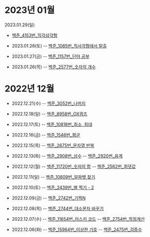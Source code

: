 # 2023년 01월

2023.01.29(일)
- [백준_4153번_직각삼각형](https://github.com/YUMIN113/algorithmStudy/blob/main/%EB%B0%B1%EC%A4%80/Bronze/4153.%E2%80%85%EC%A7%81%EA%B0%81%EC%82%BC%EA%B0%81%ED%98%95/%EC%A7%81%EA%B0%81%EC%82%BC%EA%B0%81%ED%98%95.java)

- 2023.01.28(토)
-- [백준_1085번_직사각형에서 탈출](https://github.com/YUMIN113/algorithmStudy/blob/main/%EB%B0%B1%EC%A4%80/Bronze/1085.%E2%80%85%EC%A7%81%EC%82%AC%EA%B0%81%ED%98%95%EC%97%90%EC%84%9C%E2%80%85%ED%83%88%EC%B6%9C/%EC%A7%81%EC%82%AC%EA%B0%81%ED%98%95%EC%97%90%EC%84%9C%E2%80%85%ED%83%88%EC%B6%9C.java)

- 2023.01.27(금)
-- [백준_1157번_단어 공부](https://github.com/YUMIN113/algorithmStudy/blob/main/%EB%B0%B1%EC%A4%80/Bronze/1157.%E2%80%85%EB%8B%A8%EC%96%B4%E2%80%85%EA%B3%B5%EB%B6%80/%EB%8B%A8%EC%96%B4%E2%80%85%EA%B3%B5%EB%B6%80.java)

- 2023.01.26(목)
-- [백준_2577번_숫자의 개수](https://github.com/YUMIN113/algorithmStudy/blob/main/%EB%B0%B1%EC%A4%80/Bronze/2577.%E2%80%85%EC%88%AB%EC%9E%90%EC%9D%98%E2%80%85%EA%B0%9C%EC%88%98/%EC%88%AB%EC%9E%90%EC%9D%98%E2%80%85%EA%B0%9C%EC%88%98.java)

# 2022년 12월

- 2022.12.21(수)
-- [백준_3052번_나머지](https://github.com/YUMIN113/algorithmStudy/blob/main/%EB%B0%B1%EC%A4%80/Bronze/3052.%E2%80%85%EB%82%98%EB%A8%B8%EC%A7%80/%EB%82%98%EB%A8%B8%EC%A7%80.java)

- 2022.12.18(일)
-- [백준_8958번_OX퀴즈](https://github.com/YUMIN113/algorithmStudy/blob/main/%EB%B0%B1%EC%A4%80/Bronze/8958.%E2%80%85OX%ED%80%B4%EC%A6%88/OX%ED%80%B4%EC%A6%88.java)

- 2022.12.17(토)
-- [백준_10818번_최소, 최대](https://github.com/YUMIN113/algorithmStudy/blob/main/%EB%B0%B1%EC%A4%80/Bronze/10818.%E2%80%85%EC%B5%9C%EC%86%8C%EF%BC%8C%E2%80%85%EC%B5%9C%EB%8C%80/%EC%B5%9C%EC%86%8C%EF%BC%8C%E2%80%85%EC%B5%9C%EB%8C%80.java)

- 2022.12.16(금)
-- [백준_1546번_평균](https://github.com/YUMIN113/algorithmStudy/blob/main/%EB%B0%B1%EC%A4%80/Bronze/1546.%E2%80%85%ED%8F%89%EA%B7%A0/%ED%8F%89%EA%B7%A0.java)

- 2022.12.15(목)
-- [백준_2675번_문자열 반복](https://github.com/YUMIN113/algorithmStudy/blob/main/%EB%B0%B1%EC%A4%80/Bronze/2675.%E2%80%85%EB%AC%B8%EC%9E%90%EC%97%B4%E2%80%85%EB%B0%98%EB%B3%B5/%EB%AC%B8%EC%9E%90%EC%97%B4%E2%80%85%EB%B0%98%EB%B3%B5.java)

- 2022.12.13(화)
-- [백준_2908번_상수](https://github.com/YUMIN113/algorithmStudy/blob/main/%EB%B0%B1%EC%A4%80/Bronze/2908.%E2%80%85%EC%83%81%EC%88%98/%EC%83%81%EC%88%98.java)
-- [백준_2920번_음계](https://github.com/YUMIN113/algorithmStudy/blob/main/%EB%B0%B1%EC%A4%80/Bronze/2920.%E2%80%85%EC%9D%8C%EA%B3%84/%EC%9D%8C%EA%B3%84.java)

- 2022.12.12(월)
-- [백준_11720번_숫자의 합](https://github.com/YUMIN113/algorithmStudy/blob/main/%EB%B0%B1%EC%A4%80/Bronze/11720.%E2%80%85%EC%88%AB%EC%9E%90%EC%9D%98%E2%80%85%ED%95%A9/%EC%88%AB%EC%9E%90%EC%9D%98%E2%80%85%ED%95%A9.java)
-- [백준_2562번_최댓값](https://github.com/YUMIN113/algorithmStudy/blob/main/%EB%B0%B1%EC%A4%80/Bronze/2562.%E2%80%85%EC%B5%9C%EB%8C%93%EA%B0%92/%EC%B5%9C%EB%8C%93%EA%B0%92.java)

- 2022.12.11(일)
-- [백준_10809번_알파벳 찾기](https://github.com/YUMIN113/algorithmStudy/blob/main/%EB%B0%B1%EC%A4%80/Bronze/10809.%E2%80%85%EC%95%8C%ED%8C%8C%EB%B2%B3%E2%80%85%EC%B0%BE%EA%B8%B0/%EC%95%8C%ED%8C%8C%EB%B2%B3%E2%80%85%EC%B0%BE%EA%B8%B0.java)

- 2022.12.10(토)
-- [백준_2439번_별 찍기 - 2](https://github.com/YUMIN113/algorithmStudy/blob/main/%EB%B0%B1%EC%A4%80/Bronze/2439.%E2%80%85%EB%B3%84%E2%80%85%EC%B0%8D%EA%B8%B0%E2%80%85%EF%BC%8D%E2%80%852/%EB%B3%84%E2%80%85%EC%B0%8D%EA%B8%B0%E2%80%85%EF%BC%8D%E2%80%852.java)

- 2022.12.09(금)
-- [백준_2742번_기찍N](https://github.com/YUMIN113/algorithmStudy/blob/main/%EB%B0%B1%EC%A4%80/Bronze/2742.%E2%80%85%EA%B8%B0%EC%B0%8D%E2%80%85N/%EA%B8%B0%EC%B0%8D%E2%80%85N.java)

- 2022.12.08(목)
-- [백준_2744번_대소문자 바꾸기](https://github.com/YUMIN113/algorithmStudy/blob/main/%EB%B0%B1%EC%A4%80/Bronze/2744.%E2%80%85%EB%8C%80%EC%86%8C%EB%AC%B8%EC%9E%90%E2%80%85%EB%B0%94%EA%BE%B8%EA%B8%B0/%EB%8C%80%EC%86%8C%EB%AC%B8%EC%9E%90%E2%80%85%EB%B0%94%EA%BE%B8%EA%B8%B0.java)

- 2022.12.07(수)
-- [백준_11654번_아스키 코드](https://github.com/YUMIN113/algorithmStudy/blob/main/%EB%B0%B1%EC%A4%80/Bronze/11654.%E2%80%85%EC%95%84%EC%8A%A4%ED%82%A4%E2%80%85%EC%BD%94%EB%93%9C/%EC%95%84%EC%8A%A4%ED%82%A4%E2%80%85%EC%BD%94%EB%93%9C.java)
-- [백준_2754번_학점계산](https://github.com/YUMIN113/algorithmStudy/blob/main/%EB%B0%B1%EC%A4%80/Bronze/2754.%E2%80%85%ED%95%99%EC%A0%90%EA%B3%84%EC%82%B0/%ED%95%99%EC%A0%90%EA%B3%84%EC%82%B0.java)

- 2022.12.06(화)
-- [백준_15964번_이상한 기호](https://github.com/YUMIN113/algorithmStudy/blob/main/%EB%B0%B1%EC%A4%80/Bronze/15964.%E2%80%85%EC%9D%B4%EC%83%81%ED%95%9C%E2%80%85%EA%B8%B0%ED%98%B8/%EC%9D%B4%EC%83%81%ED%95%9C%E2%80%85%EA%B8%B0%ED%98%B8.java)
-- [백준_2475번_검증수](https://github.com/YUMIN113/algorithmStudy/blob/main/%EB%B0%B1%EC%A4%80/Bronze/2475.%E2%80%85%EA%B2%80%EC%A6%9D%EC%88%98/%EA%B2%80%EC%A6%9D%EC%88%98.java)
